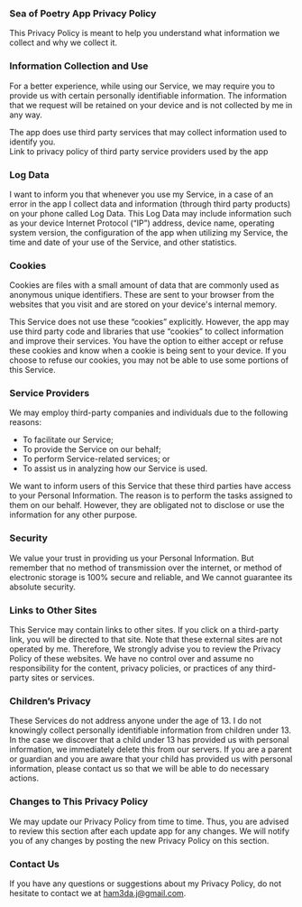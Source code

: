 <h3>Sea of Poetry App Privacy Policy</h3>
<p>This Privacy Policy is meant to help you understand what information we
    collect and why we collect it.</p>
<h3>Information Collection and Use</h3>
<p>For a better experience, while using our Service, we may require you to
    provide us with certain personally identifiable information. The information
    that we request will be retained on your device and is not collected by me in
    any way.</p>
<p>The app does use third party services that may collect information used to
    identify you.<br>
    Link to privacy policy of third party service providers used by the app</p>
<h3>Log Data</h3>
<p>I want to inform you that whenever you use my Service, in a case of an error
    in the app I collect data and information (through third party products) on your
    phone called Log Data. This Log Data may include information such as your device
    Internet Protocol (“IP”) address, device name, operating system version, the
    configuration of the app when utilizing my Service, the time and date of your
    use of the Service, and other statistics.</p>
<h3>Cookies</h3>
<p>Cookies are files with a small amount of data that are commonly used as
    anonymous unique identifiers. These are sent to your browser from the websites
    that you visit and are stored on your device&#39;s internal memory.</p>
<p>This Service does not use these “cookies” explicitly. However, the app may
    use third party code and libraries that use “cookies” to collect information and
    improve their services. You have the option to either accept or refuse these
    cookies and know when a cookie is being sent to your device. If you choose to
    refuse our cookies, you may not be able to use some portions of this Service.</p>
<h3>Service Providers</h3>
<p>We may employ third-party companies and individuals due to the following
    reasons:</p>
<ul>
    <li>To facilitate our Service;</li>
    <li>To provide the Service on our behalf;</li>
    <li>To perform Service-related services; or</li>
    <li>To assist us in analyzing how our Service is used.</li>
</ul>
We want to inform users of this Service that these third parties have access
to your Personal Information. The reason is to perform the tasks assigned to
them on our behalf. However, they are obligated not to disclose or use the
information for any other purpose.</li>

<h3>Security</h3>
<p>We value your trust in providing us your Personal Information. But remember
    that no method of transmission over the internet, or method of electronic
    storage is 100% secure and reliable, and We cannot guarantee its absolute
    security.</p>
<h3>Links to Other Sites</h3>
<p>This Service may contain links to other sites. If you click on a third-party
    link, you will be directed to that site. Note that these external sites are not
    operated by me. Therefore, We strongly advise you to review the Privacy Policy of
    these websites. We have no control over and assume no responsibility for the
    content, privacy policies, or practices of any third-party sites or services.</p>
<h3>Children’s Privacy</h3>
<p>These Services do not address anyone under the age of 13. I do not knowingly
    collect personally identifiable information from children under 13. In the case
    we discover that a child under 13 has provided us with personal information,
    we
    immediately delete this from our servers. If you are a parent or guardian and
    you are aware that your child has provided us with personal information, please
    contact us so that we will be able to do necessary actions.</p>
<h3>Changes to This Privacy Policy</h3>
<p>We may update our Privacy Policy from time to time. Thus, you are advised to
    review this section after each update app for any changes. We will notify you of any changes
    by posting the new Privacy Policy on this section.</p>
<h3>Contact Us</h3>
<p>If you have any questions or suggestions about my Privacy Policy, do not
    hesitate to contact we at <a href="mailto:ham3da.j@gmail.com">ham3da.j@gmail.com</a>.</p>


